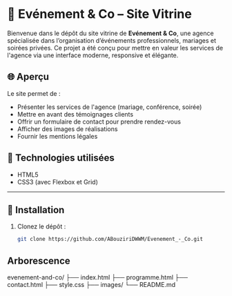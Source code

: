# 🎉 Evénement & Co – Site Vitrine

Bienvenue dans le dépôt du site vitrine de **Evénement & Co**, une agence spécialisée dans l’organisation d’événements professionnels, mariages et soirées privées.
Ce projet a été conçu pour mettre en valeur les services de l'agence via une interface moderne, responsive et élégante.

## 🌐 Aperçu

Le site permet de :
- Présenter les services de l'agence (mariage, conférence, soirée)
- Mettre en avant des témoignages clients
- Offrir un formulaire de contact pour prendre rendez-vous
- Afficher des images de réalisations
- Fournir les mentions légales

## 🧰 Technologies utilisées

- HTML5
- CSS3 (avec Flexbox et Grid)

---

## 🚀 Installation

1. Clonez le dépôt :
   ```bash
   git clone https://github.com/ABouziriDWWM/Evenement_-_Co.git


## Arborescence
   evenement-and-co/
├── index.html
├── programme.html
├── contact.html
├── style.css
├── images/
└── README.md



